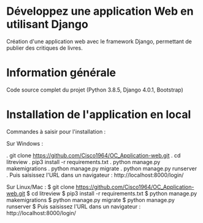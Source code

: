 # Développez une application Web en utilisant Django

Création d'une application web avec le framework Django, permettant de publier des critiques de livres.

# Information générale

Code source complet du projet (Python 3.8.5, Django 4.0.1, Bootstrap)

# Installation de l'application en local

Commandes à saisir pour l'installation :

Sur Windows : 

. git clone https://github.com/Cisco1964/OC_Application-web.git
. cd litreview
. pip3 install -r requirements.txt 
. python manage.py makemigrations
. python manage.py migrate
. python manage.py runserver
. Puis saisissez l'URL dans un navigateur : http://localhost:8000/login/





Sur Linux/Mac : 
$ git clone https://github.com/Cisco1964/OC_Application-web.git
$ cd litreview
$ pip3 install -r requirements.txt 
$ python manage.py makemigrations
$ python manage.py migrate
$ python manage.py runserver
$ Puis saisissez l'URL dans un navigateur : http://localhost:8000/login/

